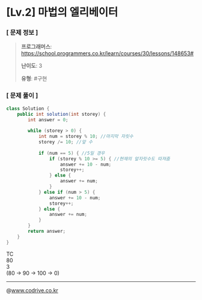 # [Lv.2] 마법의 엘리베이터

### [ 문제 정보 ]
> **프로그래머스**: https://school.programmers.co.kr/learn/courses/30/lessons/148653#
> 
> **난이도**: 3
>
> **유형**: #구현


### [ 문제 풀이 ]
```Java
class Solution {
    public int solution(int storey) {
        int answer = 0;
        
        while (storey > 0) {
            int num = storey % 10; //마지막 자릿수
            storey /= 10; //앞 수
            
            if (num == 5) { //5일 경우
                if (storey % 10 >= 5) { //현재의 앞자릿수도 따져줌
                    answer += 10 - num;
                    storey++;
                } else {
                    answer += num;
                }
            } else if (num > 5) {
                answer += 10 - num;
                storey++;
            } else {
                answer += num;
            }   
        }
        return answer;
    }
}

```
TC<br>80<br>3<br>(80 -> 90 -> 100 -> 0)


---
@www.codrive.co.kr